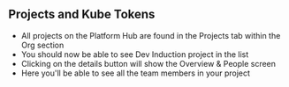 ## Projects and Kube Tokens

 - All projects on the Platform Hub are found in the Projects tab within the Org section
 - You should now be able to see Dev Induction project in the list
 - Clicking on the details button will show the Overview & People screen
 - Here you'll be able to see all the team members in your project
